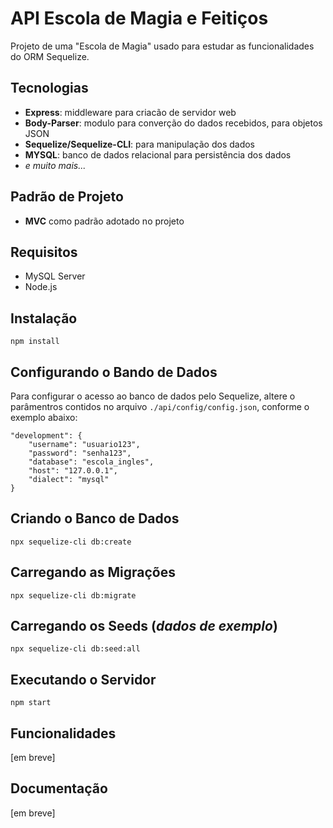 # API Escola de Magia e Feitiços
Projeto de uma "Escola de Magia" usado para estudar as funcionalidades do ORM Sequelize.

## Tecnologias
- **Express**: middleware para criacão de servidor web
- **Body-Parser**: modulo para converção do dados recebidos, para objetos JSON
- **Sequelize/Sequelize-CLI**: para manipulação dos dados
- **MYSQL**: banco de dados relacional para persistência dos dados
- *e muito mais...*

## Padrão de Projeto
- **MVC** como padrão adotado no projeto

## Requisitos
- MySQL Server
- Node.js

## Instalação
```
npm install
```

## Configurando o Bando de Dados
Para configurar o acesso ao banco de dados pelo Sequelize, altere o parâmentros contidos no arquivo `./api/config/config.json`, conforme o exemplo abaixo:
```
"development": {
    "username": "usuario123",
    "password": "senha123",
    "database": "escola_ingles",
    "host": "127.0.0.1",
    "dialect": "mysql"
}
```

## Criando o Banco de Dados
```
npx sequelize-cli db:create
```

## Carregando as Migrações
```
npx sequelize-cli db:migrate
```

## Carregando os Seeds (_dados de exemplo_)
```
npx sequelize-cli db:seed:all
```

## Executando o Servidor
```
npm start
```

## Funcionalidades
[em breve]

## Documentação
[em breve]
